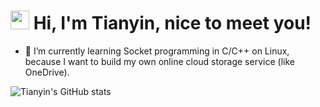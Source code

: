<h1><img src="https://emojis.slackmojis.com/emojis/images/1563480763/5999/meow_party.gif?1563480763" width="30"/> Hi, I'm Tianyin, nice to meet you!</h1>

- 🌱 I’m currently learning Socket programming in C/C++ on Linux, because I want to build my own online cloud storage service (like OneDrive).

![Tianyin's GitHub stats](https://github-readme-stats.vercel.app/api?username=Andrew-wong-ty&hide=contribs,issues)

<!-- | ![Tianyin's GitHub stats](https://github-readme-stats.vercel.app/api?username=Andrew-wong-ty&hide=contribs,prs)  | ![Top Langs](https://github-readme-stats.vercel.app/api/top-langs/?username=Andrew-wong-ty&layout=compact&hide=C,html,Vue,jupyter%20notebook) |
| ------------------------------------------------------------ | ------------------------------------------------------------ |
 -->
<!-- 
[![Tianyin's GitHub stats](https://github-readme-stats.vercel.app/api?username=Andrew-wong-ty&hide=contribs)](https://github.com/Andrew-wong-ty/github-readme-stats)  -->
<!-- [![Top Langs](https://github-readme-stats.vercel.app/api/top-langs/?username=Andrew-wong-ty&layout=compact&hide=C,html,Vue,jupyter%20notebook)](https://github.com/Andrew-wong-ty/github-readme-stats) -->


<!--
**Andrew-wong-ty/Andrew-wong-ty** is a ✨ _special_ ✨ repository because its `README.md` (this file) appears on your GitHub profile.

Here are some ideas to get you started:

- 🔭 I’m currently working on ...
- 🌱 I’m currently learning ...
- 👯 I’m looking to collaborate on ...
- 🤔 I’m looking for help with ...
- 💬 Ask me about ...
- 📫 How to reach me: ...
- 😄 Pronouns: ...
- ⚡ Fun fact: ...
-->
